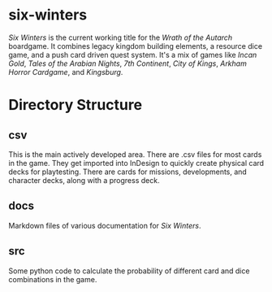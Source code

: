 # six-winters

*Six Winters* is the current working title for the *Wrath of the Autarch* boardgame. It combines legacy kingdom building elements, a resource dice game, and a push card driven quest system. It's a mix of games like *Incan Gold*, *Tales of the Arabian Nights*, *7th Continent*, *City of Kings*, *Arkham Horror Cardgame*, and *Kingsburg*.

# Directory Structure

## csv

This is the main actively developed area. There are .csv files for most cards in the game. They get imported into InDesign to quickly create physical card decks for playtesting. There are cards for missions, developments, and character decks, along with a progress deck.

## docs

Markdown files of various documentation for *Six Winters*.

## src

Some python code to calculate the probability of different card and dice combinations in the game.